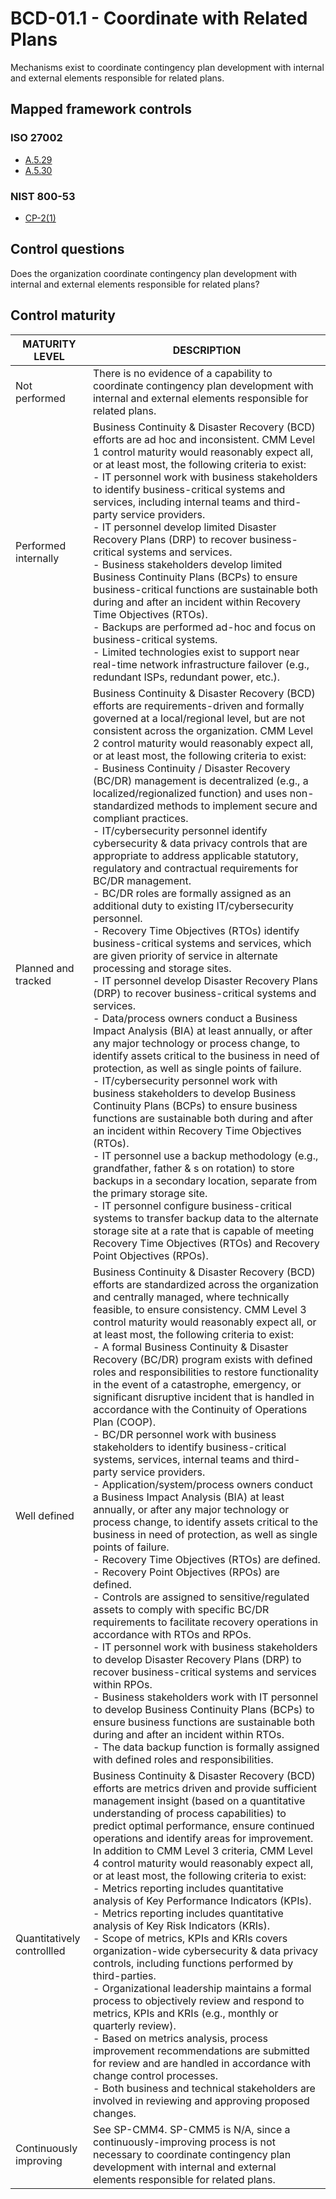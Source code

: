 # BCD-01.1 - Coordinate with Related Plans
Mechanisms exist to coordinate contingency plan development with internal and external elements responsible for related plans. 
## Mapped framework controls
### ISO 27002
- [A.5.29](../iso27002/a-5.md#a529)
- [A.5.30](../iso27002/a-5.md#a530)
### NIST 800-53
- [CP-2(1)](../nist80053/cp-2-1.md)
## Control questions
Does the organization coordinate contingency plan development with internal and external elements responsible for related plans? 
## Control maturity
|       MATURITY LEVEL       |                                                                                                                                                                                                                                                                                                                                                                                                                                                                                                                                                                                                                                                                                                                                                                                                                                                                                                                                                                                  DESCRIPTION                                                                                                                                                                                                                                                                                                                                                                                                                                                                                                                                                                                                                                                                                                                                                                                                                                                                                                                                                                                   |
|----------------------------|--------------------------------------------------------------------------------------------------------------------------------------------------------------------------------------------------------------------------------------------------------------------------------------------------------------------------------------------------------------------------------------------------------------------------------------------------------------------------------------------------------------------------------------------------------------------------------------------------------------------------------------------------------------------------------------------------------------------------------------------------------------------------------------------------------------------------------------------------------------------------------------------------------------------------------------------------------------------------------------------------------------------------------------------------------------------------------------------------------------------------------------------------------------------------------------------------------------------------------------------------------------------------------------------------------------------------------------------------------------------------------------------------------------------------------------------------------------------------------------------------------------------------------------------------------------------------------------------------------------------------------------------------------------------------------------------------------------------------------------------------------------------------------------------------------------------------------------------------------------------------------------------------------------------------------------------------------------------------------|
| Not performed              | There is no evidence of a capability to coordinate contingency plan development with internal and external elements responsible for related plans.                                                                                                                                                                                                                                                                                                                                                                                                                                                                                                                                                                                                                                                                                                                                                                                                                                                                                                                                                                                                                                                                                                                                                                                                                                                                                                                                                                                                                                                                                                                                                                                                                                                                                                                                                                                                                             |
| Performed internally       | Business Continuity & Disaster Recovery (BCD) efforts are ad hoc and inconsistent. CMM Level 1 control maturity would reasonably expect all, or at least most, the following criteria to exist:<br>- IT personnel work with business stakeholders to identify business-critical systems and services, including internal teams and third-party service providers.<br>- IT personnel develop limited Disaster Recovery Plans (DRP) to recover business-critical systems and services.<br>- Business stakeholders develop limited Business Continuity Plans (BCPs) to ensure business-critical functions are sustainable both during and after an incident within Recovery Time Objectives (RTOs).<br>- Backups are performed ad-hoc and focus on business-critical systems.<br>- Limited technologies exist to support near real-time network infrastructure failover (e.g., redundant ISPs, redundant power, etc.).                                                                                                                                                                                                                                                                                                                                                                                                                                                                                                                                                                                                                                                                                                                                                                                                                                                                                                                                                                                                                                                            |
| Planned and tracked        | Business Continuity & Disaster Recovery (BCD) efforts are requirements-driven and formally governed at a local/regional level, but are not consistent across the organization. CMM Level 2 control maturity would reasonably expect all, or at least most, the following criteria to exist:<br>- Business Continuity / Disaster Recovery (BC/DR) management is decentralized (e.g., a localized/regionalized function) and uses non-standardized methods to implement secure and compliant practices.<br>- IT/cybersecurity personnel identify cybersecurity & data privacy controls that are appropriate to address applicable statutory, regulatory and contractual requirements for BC/DR management.<br>- BC/DR roles are formally assigned as an additional duty to existing IT/cybersecurity personnel.<br>- Recovery Time Objectives (RTOs) identify business-critical systems and services, which are given priority of service in alternate processing and storage sites.<br>- IT personnel develop Disaster Recovery Plans (DRP) to recover business-critical systems and services.<br>- Data/process owners conduct a Business Impact Analysis (BIA) at least annually, or after any major technology or process change, to identify assets critical to the business in need of protection, as well as single points of failure.<br>- IT/cybersecurity personnel work with business stakeholders to develop Business Continuity Plans (BCPs) to ensure business functions are sustainable both during and after an incident within Recovery Time Objectives (RTOs).<br>- IT personnel use a backup methodology (e.g., grandfather, father & s on rotation) to store backups in a secondary location, separate from the primary storage site.<br>- IT personnel configure business-critical systems to transfer backup data to the alternate storage site at a rate that is capable of meeting Recovery Time Objectives (RTOs) and Recovery Point Objectives (RPOs). |
| Well defined               | Business Continuity & Disaster Recovery (BCD) efforts are standardized across the organization and centrally managed, where technically feasible, to ensure consistency. CMM Level 3 control maturity would reasonably expect all, or at least most, the following criteria to exist:<br>- A formal Business Continuity & Disaster Recovery (BC/DR) program exists with defined roles and responsibilities to restore functionality in the event of a catastrophe, emergency, or significant disruptive incident that is handled in accordance with the Continuity of Operations Plan (COOP).<br>- BC/DR personnel work with business stakeholders to identify business-critical systems, services, internal teams and third-party service providers.<br>- Application/system/process owners conduct a Business Impact Analysis (BIA) at least annually, or after any major technology or process change, to identify assets critical to the business in need of protection, as well as single points of failure.<br>- Recovery Time Objectives (RTOs) are defined.<br>- Recovery Point Objectives (RPOs) are defined.<br>- Controls are assigned to sensitive/regulated assets to comply with specific BC/DR requirements to facilitate recovery operations in accordance with RTOs and RPOs.<br>- IT personnel work with business stakeholders to develop Disaster Recovery Plans (DRP) to recover business-critical systems and services within RPOs.<br>- Business stakeholders work with IT personnel to develop Business Continuity Plans (BCPs) to ensure business functions are sustainable both during and after an incident within RTOs.<br>- The data backup function is formally assigned with defined roles and responsibilities.                                                                                                                                                                                                                                 |
| Quantitatively controllled | Business Continuity & Disaster Recovery (BCD) efforts are metrics driven and provide sufficient management insight (based on a quantitative understanding of process capabilities) to predict optimal performance, ensure continued operations and identify areas for improvement. In addition to CMM Level 3 criteria, CMM Level 4 control maturity would reasonably expect all, or at least most, the following criteria to exist:<br>- 	Metrics reporting includes quantitative analysis of Key Performance Indicators (KPIs).<br>- 	Metrics reporting includes quantitative analysis of Key Risk Indicators (KRIs).<br>- 	Scope of metrics, KPIs and KRIs covers organization-wide cybersecurity & data privacy controls, including functions performed by third-parties.<br>- 	Organizational leadership maintains a formal process to objectively review and respond to metrics, KPIs and KRIs (e.g., monthly or quarterly review).<br>- 	Based on metrics analysis, process improvement recommendations are submitted for review and are handled in accordance with change control processes.<br>- 	Both business and technical stakeholders are involved in reviewing and approving proposed changes.                                                                                                                                                                                                                                                                                                                                                                                                                                                                                                                                                                                                                                                                                                                                                                        |
| Continuously improving     | See SP-CMM4. SP-CMM5 is N/A, since a continuously-improving process is not necessary to coordinate contingency plan development with internal and external elements responsible for related plans.                                                                                                                                                                                                                                                                                                                                                                                                                                                                                                                                                                                                                                                                                                                                                                                                                                                                                                                                                                                                                                                                                                                                                                                                                                                                                                                                                                                                                                                                                                                                                                                                                                                                                                                                                                             |
